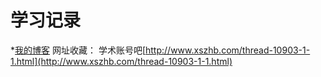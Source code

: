 # 学习记录

*[我的博客](http://minzh.github.io/My-blog)
网址收藏：
学术账号吧[http://www.xszhb.com/thread-10903-1-1.html](http://www.xszhb.com/thread-10903-1-1.html)

